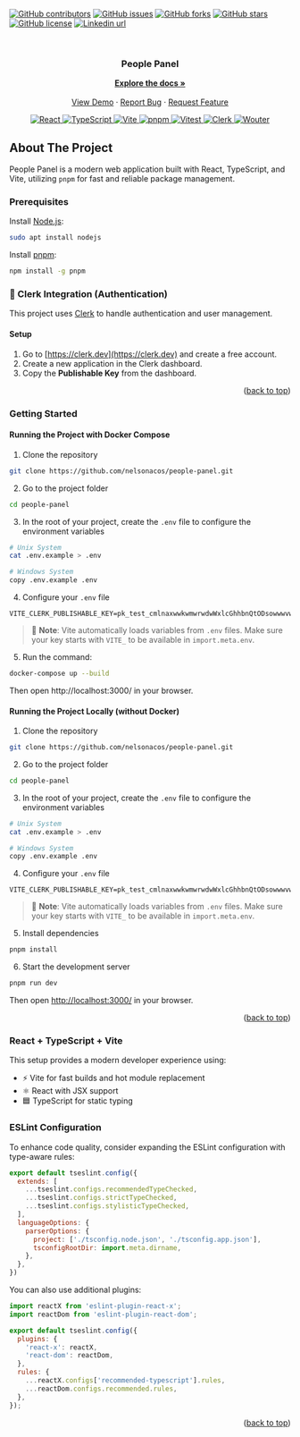 <div id="top"></div>

[![GitHub contributors](https://img.shields.io/github/contributors/nelsonacos/people-panel.svg?style=for-the-badge)](https://github.com/nelsonacos/people-panel/graphs/contributors)
[![GitHub issues](https://img.shields.io/github/issues/nelsonacos/people-panel?style=for-the-badge)](https://github.com/nelsonacos/people-panel/issues)
[![GitHub forks](https://img.shields.io/github/forks/nelsonacos/people-panel?style=for-the-badge)](https://github.com/nelsonacos/people-panel/network)
[![GitHub stars](https://img.shields.io/github/stars/nelsonacos/people-panel?style=for-the-badge)](https://github.com/nelsonacos/people-panel/stargazers)
[![GitHub license](https://img.shields.io/github/license/nelsonacos/people-panel?style=for-the-badge)](https://github.com/nelsonacos/people-panel/blob/main/LICENSE)
[![Linkedin url](https://img.shields.io/badge/-LinkedIn-black.svg?color=%23555555&logo=linkedin&style=for-the-badge)](https://www.linkedin.com/in/nelchar/)

<br />
<div align="center">

  <h3 align="center">People Panel</h3>

  <p align="center">
    <a href="#top"><strong>Explore the docs »</strong></a>
    <br />
    <br />
    <a href="#">View Demo</a>
    ·
    <a href="https://github.com/nelsonacos/people-panel/issues">Report Bug</a>
    ·
    <a href="https://github.com/nelsonacos/people-panel/issues">Request Feature</a>
  </p>
</div>

<p align="center">
  <a href="https://react.dev/">
  <img src="https://img.shields.io/badge/React-61DAFB?logo=react&logoColor=black&style=for-the-badge" alt="React">
  </a>
  <a href="https://www.typescriptlang.org/">
    <img src="https://img.shields.io/badge/TypeScript-3178C6?logo=typescript&logoColor=white&style=for-the-badge" alt="TypeScript">
  </a>
  <a href="https://vitejs.dev/">
    <img src="https://img.shields.io/badge/Vite-646CFF?logo=vite&logoColor=white&style=for-the-badge" alt="Vite">
  </a>
  <a href="https://pnpm.io/">
    <img src="https://img.shields.io/badge/pnpm-F69220?logo=pnpm&logoColor=white&style=for-the-badge" alt="pnpm">
  </a>
  <a href="https://vitest.dev/">
    <img src="https://img.shields.io/badge/Vitest-6E9F18?logo=vitest&logoColor=white&style=for-the-badge" alt="Vitest">
  </a>
  <a href="https://clerk.dev/">
    <img src="https://img.shields.io/badge/Clerk-6C47FF?logo=clerk&logoColor=white&style=for-the-badge" alt="Clerk">
  </a>
  <a href="https://github.com/molefrog/wouter">
    <img src="https://img.shields.io/badge/Wouter-CA4245?logo=react&logoColor=white&style=for-the-badge" alt="Wouter">
  </a>
</p>

## About The Project

People Panel is a modern web application built with React, TypeScript, and Vite, utilizing `pnpm` for fast and reliable package management.

### Prerequisites

Install [Node.js](https://nodejs.org/en/download/):

```sh
sudo apt install nodejs
```

Install [pnpm](https://pnpm.io/installation):

```sh
npm install -g pnpm
```

### 🔐 Clerk Integration (Authentication)

This project uses [Clerk](https://clerk.dev/) to handle authentication and user management.

#### Setup

1. Go to [https://clerk.dev](https://clerk.dev) and create a free account.
2. Create a new application in the Clerk dashboard.
3. Copy the **Publishable Key** from the dashboard.

<p align="right">(<a href="#top">back to top</a>)</p>

### Getting Started

#### Running the Project with Docker Compose

1. Clone the repository

```sh
git clone https://github.com/nelsonacos/people-panel.git
```

2. Go to the project folder

```sh
cd people-panel
```
3. In the root of your project, create the `.env` file to configure the environment variables

```sh
# Unix System
cat .env.example > .env

# Windows System
copy .env.example .env
```

4. Configure your `.env` file

```env
VITE_CLERK_PUBLISHABLE_KEY=pk_test_cmlnaxwwkwmwrwdwWxlcGhhbnQtODsowwwvwcwxw
```

> 📝 **Note**: Vite automatically loads variables from `.env` files. Make sure your key starts with `VITE_` to be available in `import.meta.env`.

5. Run the command:

```sh
docker-compose up --build
```

Then open http://localhost:3000/ in your browser.

#### Running the Project Locally (without Docker)

1. Clone the repository

```sh
git clone https://github.com/nelsonacos/people-panel.git
```

2. Go to the project folder

```sh
cd people-panel
```

3. In the root of your project, create the `.env` file to configure the environment variables

```sh
# Unix System
cat .env.example > .env

# Windows System
copy .env.example .env
```

4. Configure your `.env` file

```env
VITE_CLERK_PUBLISHABLE_KEY=pk_test_cmlnaxwwkwmwrwdwWxlcGhhbnQtODsowwwvwcwxw
```

> 📝 **Note**: Vite automatically loads variables from `.env` files. Make sure your key starts with `VITE_` to be available in `import.meta.env`.

5. Install dependencies

```sh
pnpm install
```

6. Start the development server

```sh
pnpm run dev
```

Then open [http://localhost:3000/](http://localhost:3000/) in your browser.

<p align="right">(<a href="#top">back to top</a>)</p>

### React + TypeScript + Vite

This setup provides a modern developer experience using:

- ⚡️ Vite for fast builds and hot module replacement
- ⚛️ React with JSX support
- 🟦 TypeScript for static typing

### ESLint Configuration

To enhance code quality, consider expanding the ESLint configuration with type-aware rules:

```js
export default tseslint.config({
  extends: [
    ...tseslint.configs.recommendedTypeChecked,
    ...tseslint.configs.strictTypeChecked,
    ...tseslint.configs.stylisticTypeChecked,
  ],
  languageOptions: {
    parserOptions: {
      project: ['./tsconfig.node.json', './tsconfig.app.json'],
      tsconfigRootDir: import.meta.dirname,
    },
  },
})
```

You can also use additional plugins:

```js
import reactX from 'eslint-plugin-react-x';
import reactDom from 'eslint-plugin-react-dom';

export default tseslint.config({
  plugins: {
    'react-x': reactX,
    'react-dom': reactDom,
  },
  rules: {
    ...reactX.configs['recommended-typescript'].rules,
    ...reactDom.configs.recommended.rules,
  },
});
```

<p align="right">(<a href="#top">back to top</a>)</p>
